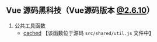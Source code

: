 ## Vue 源码黑科技（Vue源码版本 [@2.6.10](https://github.com/vuejs/vue/tree/v2.6.10)）

1. 公共工具函数
    - [cached](https://github.com/limoning/Miscellany/tree/master/VueSourceStudy/2019-06-18/index.js) 【该函数位于源码 `src/shared/util.js` 文件中】

